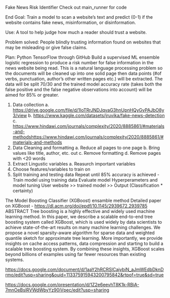 Fake News Risk Identifier
Check out main_runner for code


End Goal:
	Train a model to scan a website’s text and predict (0-1) if the website contains fake news, misinformation, or disinformation.

Use:
	A tool to help judge how much a reader should trust a website. 

Problem solved:
	People blindly trusting information found on websites that may be misleading or give false claims.


Plan:       Python TensorFlow through GitHub
Build a supervised ML ensemble logistic regression to produce a risk number for false information in the news website being read. This is a natural language processing problem so the documents will be cleaned up into one solid page then data points (#of verbs, punctuation, author’s other written pages etc.) will be extracted. The data will be split 70/30 and the trained model accuracy rate (takes both the false positive and the false negative observations into account) will be aimed for 85% or greater.
1.	Data collection
a.	https://drive.google.com/file/d/1IoTRrJNDJqvaG3hnUpnHQyGvPAJbO8y3/view
b.	https://www.kaggle.com/datasets/jruvika/fake-news-detection
c.	https://www.hindawi.com/journals/complexity/2020/8885861/#materials-and-methodshttps://www.hindawi.com/journals/complexity/2020/8885861/#materials-and-methods
2.	Data Cleaning and formatting
a.	Reduce all pages to one page
b.	Bring values like title, author, etc. out
c.	Remove formatting
d.	Remove pages with  <20 words
3.	Extract Lingustic variables
a.	Reasurch important variables
4.	Choose features/variables to train on
5.	Split training and testing data
Repeat until 85% accuracy is achieved -
Train model using training data
Evaluate model
Hyperperameters and model tuning 
User website >> trained model >> Output (Classification * certainty)

The Model
Boosting Classifier (XGBoost) ensamble method
Detailed paper on XGBoost - https://dl.acm.org/doi/epdf/10.1145/2939672.2939785
ABSTRACT
Tree boosting is a highly effective and widely used machine learning method. In this paper, we describe a scalable end-to-end tree boosting system called XGBoost, which is used widely by data scientists to achieve state-of-the-art results on many machine learning challenges. We propose a novel sparsity-aware algorithm for sparse data and weighted quantile sketch for approximate tree learning. More importantly, we provide insights on cache access patterns, data compression and starting to build a scalable tree boosting system. By combining these insights, XGBoost scales beyond billions of examples using far fewer resources than existing systems.

https://docs.google.com/document/d/1aaY2hRCRSlCajybiN_aJmWEdbDknDrmo/edit?usp=sharing&ouid=113375915943200795842&rtpof=true&sd=true

https://docs.google.com/presentation/d/1Z2e6eevhT8K1k-RBiA-7mnOeBslRVWdWbyYz90iVpec/edit?usp=sharing


